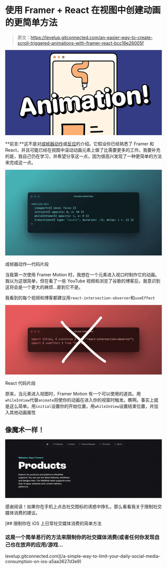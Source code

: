 # 使用 Framer + React 在视图中创建动画的更简单方法

> 原文：<https://levelup.gitconnected.com/an-easier-way-to-create-scroll-triggered-animations-with-framer-react-bcc16e26005f>

![](img/5b2d4fc2e5871ff5e6aab6836d520151.png)

**前言:**这不是对[成帧器动作](https://www.framer.com/motion/)或[反应](https://reactjs.org/)的介绍。它假设你已经熟悉了 Framer 和 React，并且可能已经在视图中滚动动画元素上做了比需要更多的工作。我要补充的是，我自己仍在学习，并希望分享这一点，因为很高兴发现了一种更简单的方法来完成这一点。

![](img/309f250bd82256683024dd9b159c9e05.png)

成帧器动作—代码片段

当我第一次使用 Framer Motion 时，我想在一个元素进入视口时制作它的动画。我以为这很简单，但在看了一些 YouTube 视频和浏览了谷歌的博客后，我意识到这将会是一个更大的麻烦…直到它不是。

我看到的每个视频和博客都建议用`react-intersection-observer`和`useEffect`

![](img/50e0d151f997940cd84dba3c225dc668.png)

React 代码片段

原来，当元素进入视图时，Framer Motion 有一个可以使用的道具。用`whileInView`代替`animate`将使你的动画在进入你的视窗时触发。瞧啊。事实上就是这么简单。用`initial`设置你的开始位置，用`whileInView`设置结束位置，并加入其他动画属性

## 像魔术一样！

![](img/bca5c7e4287d37d752aa04925b005107.png)

感谢阅读！如果你在手机上点击社交图标的诱惑中挣扎，那么看看我关于限制社交媒体消费的建议。

[](/a-simple-way-to-limit-your-daily-social-media-consumption-on-ios-a5aa3627d3e9) [## 限制你在 iOS 上日常社交媒体消费的简单方法

### 这是一个简单易行的方法来限制你的社交媒体消费(或者任何你发现自己也在放弃的应用/游戏…

levelup.gitconnected.com](/a-simple-way-to-limit-your-daily-social-media-consumption-on-ios-a5aa3627d3e9)